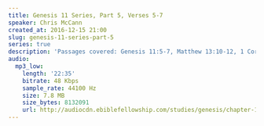 ```yaml
---
title: Genesis 11 Series, Part 5, Verses 5-7
speaker: Chris McCann
created_at: 2016-12-15 21:00
slug: genesis-11-series-part-5
series: true
description: 'Passages covered: Genesis 11:5-7, Matthew 13:10-12, 1 Corinthians 2:10-13.'
audio:
  mp3_low:
    length: '22:35'
    bitrate: 48 Kbps
    sample_rate: 44100 Hz
    size: 7.8 MB
    size_bytes: 8132091
    url: http://audiocdn.ebiblefellowship.com/studies/genesis/chapter-11/2016.12.15_McCann_-_Genesis_11_Series_Part_5.mp3
---
```

